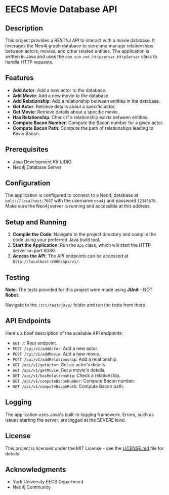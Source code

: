 # EECS Movie Database API

## Description

This project provides a RESTful API to interact with a movie database. It leverages the Neo4j graph database to store and manage relationships between actors, movies, and other related entities. The application is written in Java and uses the `com.sun.net.httpserver.HttpServer` class to handle HTTP requests.

## Features

- **Add Actor**: Add a new actor to the database.
- **Add Movie**: Add a new movie to the database.
- **Add Relationship**: Add a relationship between entities in the database.
- **Get Actor**: Retrieve details about a specific actor.
- **Get Movie**: Retrieve details about a specific movie.
- **Has Relationship**: Check if a relationship exists between entities.
- **Compute Bacon Number**: Compute the Bacon number for a given actor.
- **Compute Bacon Path**: Compute the path of relationships leading to Kevin Bacon.

## Prerequisites

- Java Development Kit (JDK)
- Neo4j Database Server

## Configuration

The application is configured to connect to a Neo4j database at `bolt://localhost:7687` with the username `neo4j` and password `12345678`. Make sure the Neo4j server is running and accessible at this address.

## Setup and Running

1. **Compile the Code**: Navigate to the project directory and compile the code using your preferred Java build tool.
2. **Start the Application**: Run the `App` class, which will start the HTTP server on port 8080.
3. **Access the API**: The API endpoints can be accessed at `http://localhost:8080/api/v1/`.

## Testing

**Note**: The tests provided for this project were made using **JUnit** - NOT **Robot**.

Navigate to the `/src/test/java/` folder and run the tests from there.

## API Endpoints

Here's a brief description of the available API endpoints:

- `GET /`: Root endpoint.
- `POST /api/v1/addActor`: Add a new actor.
- `POST /api/v1/addMovie`: Add a new movie.
- `POST /api/v1/addRelationship`: Add a relationship.
- `GET /api/v1/getActor`: Get an actor's details.
- `GET /api/v1/getMovie`: Get a movie's details.
- `GET /api/v1/hasRelationship`: Check a relationship.
- `GET /api/v1/computeBaconNumber`: Compute Bacon number.
- `GET /api/v1/computeBaconPath`: Compute Bacon path.

## Logging

The application uses Java's built-in logging framework. Errors, such as issues starting the server, are logged at the SEVERE level.

## License

This project is licensed under the MIT License - see the [LICENSE.md](LICENSE.md) file for details.

## Acknowledgments

- York University EECS Department
- Neo4j Community
